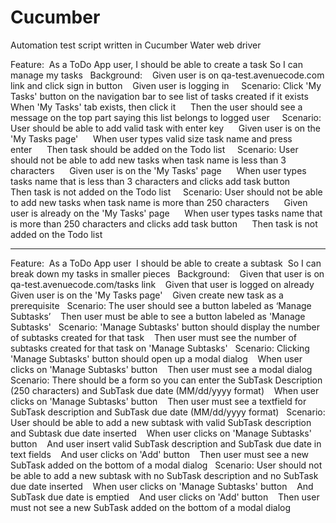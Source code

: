 # Cucumber
Automation test script written in Cucumber Water web driver

Feature:  As a ToDo App user, I should be able to create a task So I can manage my tasks
  Background:    Given user is on qa-test.avenuecode.com link and click sign in button    Given user is logging in
    Scenario: Click 'My Tasks' button on the navigation bar to see list of tasks created if it exists      When 'My Tasks' tab exists, then click it      Then the user should see a message on the top part saying this list belongs to logged user
    Scenario: User should be able to add valid task with enter key      Given user is on the 'My Tasks page'      When user types valid size task name and press enter      Then task should be added on the Todo list
    Scenario: User should not be able to add new tasks when task name is less than 3 characters      Given user is on the 'My Tasks' page      When user types tasks name that is less than 3 characters and clicks add task button      Then task is not added on the Todo list
    Scenario: User should not be able to add new tasks when task name is more than 250 characters      
    Given user is already on the 'My Tasks' page      
    When user types tasks name that is more than 250 characters and clicks add task button      
    Then task is not added on the Todo list
   
   -------------------
   
   Feature:  As a ToDo App user  I should be able to create a subtask  So I can break down my tasks in smaller pieces
  Background:    Given that user is on qa-test.avenuecode.com/tasks link    Given that user is logged on already    Given user is on the 'My Tasks page'    Given create new task as a prerequisite
  Scenario: The user should see a button labeled as ‘Manage Subtasks’    Then user must be able to see a button labeled as 'Manage Subtasks'
  Scenario: 'Manage Subtasks' button should display the number of subtasks created for that task    Then user must see the number of subtasks created for that task on 'Manage Subtasks'
  Scenario: Clicking 'Manage Subtasks' button should open up a modal dialog    When user clicks on 'Manage Subtasks' button    Then user must see a modal dialog
  Scenario: There should be a form so you can enter the SubTask Description (250 characters) and SubTask due date (MM/dd/yyyy format)    When user clicks on 'Manage Subtasks' button    Then user must see a textfield for SubTask description and SubTask due date (MM/dd/yyyy format)
  Scenario: User should be able to add a new subtask with valid SubTask description and Subtask due date inserted    When user clicks on 'Manage Subtasks' button    And user insert valid SubTask description and SubTask due date in text fields    And user clicks on 'Add' button    Then user must see a new SubTask added on the bottom of a modal dialog
  Scenario: User should not be able to add a new subtask with no SubTask description and no SubTask due date inserted    
  When user clicks on 'Manage Subtasks' button    
  And SubTask due date is emptied    And user clicks on 'Add' button    Then user must not see a new SubTask added on the bottom of a modal dialog
